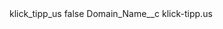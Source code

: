 <?xml version="1.0" encoding="UTF-8"?>
<CustomMetadata xmlns="http://soap.sforce.com/2006/04/metadata" xmlns:xsi="http://www.w3.org/2001/XMLSchema-instance" xmlns:xsd="http://www.w3.org/2001/XMLSchema">
    <label>klick_tipp_us</label>
    <protected>false</protected>
    <values>
        <field>Domain_Name__c</field>
        <value xsi:type="xsd:string">klick-tipp.us</value>
    </values>
</CustomMetadata>
